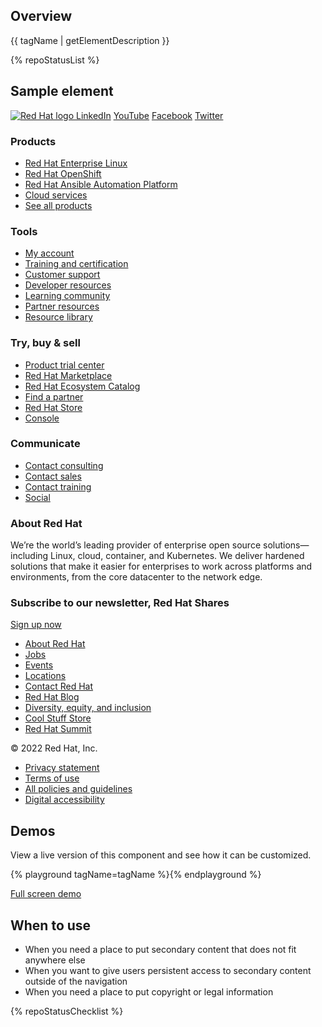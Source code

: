 ## Overview

{{ tagName | getElementDescription }}

{% repoStatusList %}

## Sample element
<rh-footer data-analytics-region="page-footer">
  <a slot="logo" href="https://redhat.com/en" data-analytics-category="Footer" data-analytics-text="Logo">
    <img alt="Red Hat logo" src="https://static.redhat.com/libs/redhat/brand-assets/2/corp/logo--on-dark.svg" loading="lazy" />
  </a>
  <rh-footer-social-link slot="social-links" icon="linkedin"><a href="https://www.linkedin.com/company/red-hat" data-analytics-region="social-links-exit" data-analytics-category="Footer|social-links" data-analytics-text="LinkedIn">LinkedIn</a></rh-footer-social-link>
  <rh-footer-social-link slot="social-links" icon="youtube"><a href="https://www.youtube.com/user/RedHatVideos" data-analytics-region="social-links-exit" data-analytics-category="Footer|social-links" data-analytics-text="YouTube">YouTube</a></rh-footer-social-link>
  <rh-footer-social-link slot="social-links" icon="facebook"><a href="https://www.facebook.com/redhatinc" data-analytics-region="social-links-exit" data-analytics-category="Footer|social-links" data-analytics-text="Facebook">Facebook</a></rh-footer-social-link>
  <rh-footer-social-link slot="social-links" icon="twitter"><a href="https://twitter.com/RedHat" data-analytics-region="social-links-exit" data-analytics-category="Footer|social-links" data-analytics-text="Twitter">Twitter</a></rh-footer-social-link>
  <h3 slot="links" data-analytics-text="Products">Products</h3>
  <ul slot="links">
    <li><a href="https://redhat.com/en/technologies/linux-platforms/enterprise-linux" data-analytics-category="Footer|Products" data-analytics-text="Red Hat Enterprise Linux">Red Hat Enterprise Linux</a></li>
    <li><a href="https://redhat.com/en/technologies/cloud-computing/openshift" data-analytics-category="Footer|Products" data-analytics-text="Red Hat OpenShift">Red Hat OpenShift</a></li>
    <li><a href="https://redhat.com/en/technologies/management/ansible" data-analytics-category="Footer|Products" data-analytics-text="Red Hat Ansible Automation Platform">Red Hat Ansible Automation Platform</a></li>
    <li><a href="https://redhat.com/en/technologies/cloud-computing/openshift/cloud-services" data-analytics-category="Footer|Products" data-analytics-text="Cloud services">Cloud services</a></li>
    <li><a href="https://redhat.com/en/technologies/all-products" data-analytics-category="Footer|Products" data-analytics-text="See all products">See all products</a></li>
  </ul>
  <h3 slot="links" data-analytics-text="Tools">Tools</h3>
  <ul slot="links">
    <li><a href="https://sso.redhat.com" data-analytics-category="Footer|Tools" data-analytics-text="My account">My account</a></li>
    <li><a href="https://redhat.com/en/services/training-and-certification" data-analytics-category="Footer|Tools" data-analytics-text="Training and certification">Training and certification</a></li>
    <li><a href="https://access.redhat.com" data-analytics-category="Footer|Tools" data-analytics-text="Customer support">Customer support</a></li>
    <li><a href="https://developers.redhat.com/" data-analytics-category="Footer|Tools" data-analytics-text="Developer resources">Developer resources</a></li>
    <li><a href="https://learn.redhat.com/" data-analytics-category="Footer|Tools" data-analytics-text="Learning community">Learning community</a></li>
    <li><a href="https://connect.redhat.com/" data-analytics-category="Footer|Tools" data-analytics-text="Partner resources">Partner resources</a></li>
    <li><a href="https://redhat.com/en/resources" data-analytics-category="Footer|Tools" data-analytics-text="Resource library">Resource library</a></li>
  </ul>
  <h3 slot="links" data-analytics-text="Try buy sell">Try, buy & sell</h3>
  <ul slot="links">
    <li><a href="https://redhat.com/en/products/trials" data-analytics-category="Footer|Try buy sell" data-analytics-text="Product trial center">Product trial center</a></li>
    <li><a href="https://marketplace.redhat.com" data-analytics-category="Footer|Try buy sell" data-analytics-text="Red Hat Marketplace">Red Hat Marketplace</a></li>
    <li><a href="https://catalog.redhat.com/" data-analytics-category="Footer|Tools" data-analytics-text="Red Hat Ecosystem Catalog">Red Hat Ecosystem Catalog</a></li>
    <li><a href="http://redhat.force.com/finder/" data-analytics-category="Footer|Try buy sell" data-analytics-text="Find a partner">Find a partner</a></li>
    <li><a href="https://www.redhat.com/en/store" data-analytics-category="Footer|Try buy sell" data-analytics-text="Red Hat Store">Red Hat Store</a></li>
    <li><a href="https://cloud.redhat.com/" data-analytics-category="Footer|Tools" data-analytics-text="Console">Console</a></li>
  </ul>
  <h3 slot="links" data-analytics-text="Communicate">Communicate</h3>
  <ul slot="links">
    <li><a href="https://redhat.com/en/services/consulting-overview#contact-us" data-analytics-category="Footer|Communicate" data-analytics-text="Contact consulting">Contact consulting</a></li>
    <li><a href="https://redhat.com/en/contact" data-analytics-category="Footer|Communicate" data-analytics-text="Contact sales">Contact sales</a></li>
    <li><a href="https://redhat.com/en/services/training-and-certification/contact-us" data-analytics-category="Footer|Communicate" data-analytics-text="Contact training">Contact training</a></li>
    <li><a href="https://redhat.com/en/about/social" data-analytics-category="Footer|Communicate" data-analytics-text="Social">Social</a></li>
  </ul>
  <rh-footer-block slot="main-secondary">
    <h3 slot="header" data-analytics-text="About Red Hat">About Red Hat</h3>
    <p> We’re the world’s leading provider of enterprise open source solutions—including Linux, cloud, container, and Kubernetes. We deliver hardened solutions that make it easier for enterprises to work across platforms and environments, from the core datacenter to the network edge.</p>
  </rh-footer-block>
  <rh-footer-block slot="main-secondary">
    <h3 slot="header" data-analytics-text="Subscribe to our newsletter Red Hat Shares">Subscribe to our newsletter, Red Hat Shares</h3>
    <rh-cta><a href="https://www.redhat.com/en/email-preferences?newsletter=RH-Shares&intcmp=7016000000154xCAAQ" data-analytics-category="Footer|About Red Hat" data-analytics-text="Sign up now">Sign up now</a></rh-cta>
  </rh-footer-block>

  <!-- Universal Footer -->
  <rh-footer-universal slot="universal">
    <h3 slot="links-primary" data-analytics-text="Red Hat legal and privacy links" hidden>Red Hat legal and privacy links</h3>
    <ul slot="links-primary" data-analytics-region="page-footer-bottom-primary">
      <li><a href="https://redhat.com/en/about/company" data-analytics-category="Footer|Corporate" data-analytics-text="About Red Hat">About Red Hat</a></li>
      <li><a href="https://redhat.com/en/jobs" data-analytics-category="Footer|Corporate" data-analytics-text="Jobs">Jobs</a></li>
      <li><a href="https://redhat.com/en/events" data-analytics-category="Footer|Corporate" data-analytics-text="Events">Events</a></li>
      <li><a href="https://redhat.com/en/about/office-locations" data-analytics-category="Footer|Corporate" data-analytics-text="Locations">Locations</a></li>
      <li><a href="https://redhat.com/en/contact" data-analytics-category="Footer|Corporate" data-analytics-text="Contact Red Hat">Contact Red Hat</a></li>
      <li><a href="https://redhat.com/en/blog" data-analytics-category="Footer|Corporate" data-analytics-text="Red Hat Blog">Red Hat Blog</a></li>
      <li><a href="https://redhat.com/en/about/our-culture/diversity-equity-inclusion" data-analytics-category="Footer|Corporate" data-analytics-text="Diversity equity and inclusion">Diversity, equity, and inclusion</a></li>
      <li><a href="https://coolstuff.redhat.com/" data-analytics-category="Footer|Corporate" data-analytics-text="Cool Stuff Store">Cool Stuff Store</a></li>
      <li><a href="https://www.redhat.com/en/summit" data-analytics-category="Footer|Corporate" data-analytics-text="Red Hat Summit">Red Hat Summit</a></li>
    </ul>
    <rh-footer-copyright slot="links-secondary">© 2022 Red Hat, Inc.</rh-footer-copyright>
    <h3 slot="links-secondary" data-analytics-text="Red Hat legal and privacy links" hidden>Red Hat legal and privacy links</h3>
    <ul slot="links-secondary" data-analytics-region="page-footer-bottom-secondary">
      <li><a href="https://redhat.com/en/about/privacy-policy" data-analytics-category="Footer|Red Hat legal and privacy links" data-analytics-text="Privacy statement">Privacy statement</a></li>
      <li><a href="https://redhat.com/en/about/terms-use" data-analytics-category="Footer|Red Hat legal and privacy links" data-analytics-text="Terms of use">Terms of use</a></li>
      <li><a href="https://redhat.com/en/about/all-policies-guidelines" data-analytics-category="Footer|Red Hat legal and privacy links" data-analytics-text="All policies and guidelines">All policies and guidelines</a></li>
      <li><a href="https://redhat.com/en/about/digital-accessibility" data-analytics-category="Footer|Red Hat legal and privacy links" data-analytics-text="Digital accessibility" class="active">Digital accessibility</a></li>
      <!-- If your website supports trustarc include this item to add Cookie Preferences to your site. -->
      <!-- <li><span id="teconsent"> </span></li> -->
    </ul>
  </rh-footer-universal>
</rh-footer>

## Demos

View a live version of this component and see how it can be customized.

{% playground tagName=tagName %}{% endplayground %}

<rh-cta><a href="{{ './demo/' | url }}">Full screen demo</a></rh-cta>

## When to use

- When you need a place to put secondary content that does not fit anywhere else
- When you want to give users persistent access to secondary content outside of the navigation
- When you need a place to put copyright or legal information

 {% repoStatusChecklist %}
